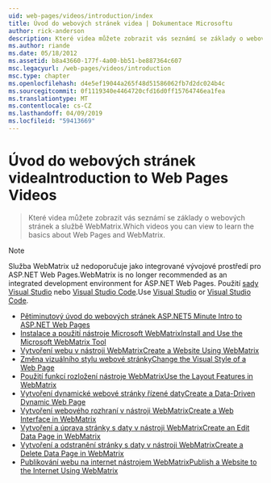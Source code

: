 ```yaml
---
uid: web-pages/videos/introduction/index
title: Úvod do webových stránek videa | Dokumentace Microsoftu
author: rick-anderson
description: Které videa můžete zobrazit vás seznámí se základy o webových stránek a službě WebMatrix.
ms.author: riande
ms.date: 05/18/2012
ms.assetid: b8a43660-177f-4a00-bb51-be887364c607
msc.legacyurl: /web-pages/videos/introduction
msc.type: chapter
ms.openlocfilehash: d4e5ef19044a265f48d51586062fb7d2dc024b4c
ms.sourcegitcommit: 0f1119340e4464720cfd16d0ff15764746ea1fea
ms.translationtype: MT
ms.contentlocale: cs-CZ
ms.lasthandoff: 04/09/2019
ms.locfileid: "59413669"
---
```

# <a name="introduction-to-web-pages-videos"></a><span data-ttu-id="77f6c-103">Úvod do webových stránek videa</span><span class="sxs-lookup"><span data-stu-id="77f6c-103">Introduction to Web Pages Videos</span></span>

> <span data-ttu-id="77f6c-104">Které videa můžete zobrazit vás seznámí se základy o webových stránek a službě WebMatrix.</span><span class="sxs-lookup"><span data-stu-id="77f6c-104">Which videos you can view to learn the basics about Web Pages and WebMatrix.</span></span>

> [!NOTE] 
> <span data-ttu-id="77f6c-105">Služba WebMatrix už nedoporučuje jako integrované vývojové prostředí pro ASP.NET Web Pages.</span><span class="sxs-lookup"><span data-stu-id="77f6c-105">WebMatrix is no longer recommended as an integrated development environment for ASP.NET Web Pages.</span></span> <span data-ttu-id="77f6c-106">Použití [sady Visual Studio](xref:aspnet/web-pages/overview/getting-started/program-asp-net-web-pages-in-visual-studio) nebo [Visual Studio Code](https://code.visualstudio.com/).</span><span class="sxs-lookup"><span data-stu-id="77f6c-106">Use [Visual Studio](xref:aspnet/web-pages/overview/getting-started/program-asp-net-web-pages-in-visual-studio) or [Visual Studio Code](https://code.visualstudio.com/).</span></span>


- [<span data-ttu-id="77f6c-107">Pětiminutový úvod do webových stránek ASP.NET</span><span class="sxs-lookup"><span data-stu-id="77f6c-107">5 Minute Intro to ASP.NET Web Pages</span></span>](5-minute-introduction-to-aspnet-web-pages.md)
- [<span data-ttu-id="77f6c-108">Instalace a použití nástroje Microsoft WebMatrix</span><span class="sxs-lookup"><span data-stu-id="77f6c-108">Install and Use the Microsoft WebMatrix Tool</span></span>](install-and-use-the-microsoft-webmatrix-tool.md)
- [<span data-ttu-id="77f6c-109">Vytvoření webu v nástroji WebMatrix</span><span class="sxs-lookup"><span data-stu-id="77f6c-109">Create a Website Using WebMatrix</span></span>](create-a-website-using-webmatrix.md)
- [<span data-ttu-id="77f6c-110">Změna vizuálního stylu webové stránky</span><span class="sxs-lookup"><span data-stu-id="77f6c-110">Change the Visual Style of a Web Page</span></span>](change-the-visual-style-of-a-web-page.md)
- [<span data-ttu-id="77f6c-111">Použití funkcí rozložení nástroje WebMatrix</span><span class="sxs-lookup"><span data-stu-id="77f6c-111">Use the Layout Features in WebMatrix</span></span>](use-the-layout-features-in-webmatrix.md)
- [<span data-ttu-id="77f6c-112">Vytvoření dynamické webové stránky řízené daty</span><span class="sxs-lookup"><span data-stu-id="77f6c-112">Create a Data-Driven Dynamic Web Page</span></span>](create-a-data-driven-dynamic-web-page.md)
- [<span data-ttu-id="77f6c-113">Vytvoření webového rozhraní v nástroji WebMatrix</span><span class="sxs-lookup"><span data-stu-id="77f6c-113">Create a Web Interface in WebMatrix</span></span>](create-a-web-interface-in-webmatrix.md)
- [<span data-ttu-id="77f6c-114">Vytvoření a úprava stránky s daty v nástroji WebMatrix</span><span class="sxs-lookup"><span data-stu-id="77f6c-114">Create an Edit Data Page in WebMatrix</span></span>](create-an-edit-data-page-in-webmatrix.md)
- [<span data-ttu-id="77f6c-115">Vytvoření a odstranění stránky s daty v nástroji WebMatrix</span><span class="sxs-lookup"><span data-stu-id="77f6c-115">Create a Delete Data Page in WebMatrix</span></span>](create-a-delete-data-page-in-webmatrix.md)
- [<span data-ttu-id="77f6c-116">Publikování webu na internet nástrojem WebMatrix</span><span class="sxs-lookup"><span data-stu-id="77f6c-116">Publish a Website to the Internet Using WebMatrix</span></span>](publish-a-website-to-the-internet-using-webmatrix.md)
